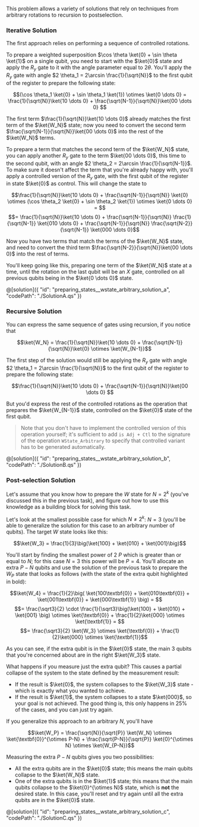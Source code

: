 This problem allows a variety of solutions that rely on techniques from arbitrary rotations to recursion to postselection. 

### Iterative Solution

The first approach relies on performing a sequence of controlled rotations.

To prepare a weighted superposition $\cos \theta \ket{0} + \sin \theta \ket{1}$ on a single qubit, you need to start with the $\ket{0}$ state and apply the $R_y$ gate to it with the angle parameter equal to $2 \theta$. 
You'll apply the $R_y$ gate with angle $2 \theta_1 = 2\arcsin \frac{1}{\sqrt{N}}$ to the first qubit of the register to prepare the following state:

$$(\cos \theta_1 \ket{0} + \sin \theta_1 \ket{1}) \otimes \ket{0 \dots 0} = \frac{1}{\sqrt{N}}\ket{10 \dots 0} + \frac{\sqrt{N-1}}{\sqrt{N}}\ket{00 \dots 0} $$

The first term $\frac{1}{\sqrt{N}}\ket{10 \dots 0}$ already matches the first term of the $\ket{W_N}$ state; now you need to convert the second term $\frac{\sqrt{N-1}}{\sqrt{N}}\ket{00 \dots 0}$ into the rest of the $\ket{W_N}$ terms.

To prepare a term that matches the second term of the $\ket{W_N}$ state, you can apply another $R_y$ gate to the term $\ket{00 \dots 0}$, this time to the second qubit, with an angle $2 \theta_2 = 2\arcsin \frac{1}{\sqrt{N-1}}$.
To make sure it doesn't affect the term that you're already happy with, you'll apply a controlled version of the $R_y$ gate, with the first qubit of the register in state $\ket{0}$ as control.
This will change the state to

$$\frac{1}{\sqrt{N}}\ket{10 \dots 0} + \frac{\sqrt{N-1}}{\sqrt{N}} \ket{0} \otimes (\cos \theta_2 \ket{0} + \sin \theta_2 \ket{1}) \otimes \ket{0 \dots 0} = $$
$$= \frac{1}{\sqrt{N}}\ket{10 \dots 0} + \frac{\sqrt{N-1}}{\sqrt{N}} \frac{1}{\sqrt{N-1}} \ket{010 \dots 0} + \frac{\sqrt{N-1}}{\sqrt{N}} \frac{\sqrt{N-2}}{\sqrt{N-1}} \ket{000 \dots 0}$$

Now you have two terms that match the terms of the $\ket{W_N}$ state, and need to convert the third term $\frac{\sqrt{N-2}}{\sqrt{N}}\ket{00 \dots 0}$ into the rest of terms.

You'll keep going like this, preparing one term of the $\ket{W_N}$ state at a time, until the rotation on the last qubit will be an $X$ gate, controlled on all previous qubits being in the $\ket{0 \dots 0}$ state.

@[solution]({
    "id": "preparing_states__wstate_arbitrary_solution_a",
    "codePath": "./SolutionA.qs"
})

### Recursive Solution

You can express the same sequence of gates using recursion, if you notice that 

$$\ket{W_N} = \frac{1}{\sqrt{N}}\ket{10 \dots 0} + \frac{\sqrt{N-1}}{\sqrt{N}}\ket{0} \otimes \ket{W_{N-1}}$$

The first step of the solution would still be applying the $R_y$ gate with angle $2 \theta_1 = 2\arcsin \frac{1}{\sqrt{N}}$ to the first qubit of the register to prepare the following state:

$$\frac{1}{\sqrt{N}}\ket{10 \dots 0} + \frac{\sqrt{N-1}}{\sqrt{N}}\ket{00 \dots 0} $$

But you'd express the rest of the controlled rotations as the operation that prepares the $\ket{W_{N-1}}$ state, controlled on the $\ket{0}$ state of the first qubit.

> Note that you don't have to implement the controlled version of this operation yourself; it's sufficient to add `is Adj + Ctl` to the signature of the operation `WState_Arbitrary` to specify that controlled variant has to be generated automatically.

@[solution]({
    "id": "preparing_states__wstate_arbitrary_solution_b",
    "codePath": "./SolutionB.qs"
})

### Post-selection Solution

Let's assume that you know how to prepare the $W$ state for $N = 2^k$ (you've discussed this in the previous task), and figure out how to use this knowledge as a building block for solving this task.

Let's look at the smallest possible case for which $N \neq 2^k$: $N = 3$ (you'll be able to generalize the solution for this case to an arbitrary number of qubits). The target $W$ state looks like this:  

$$\ket{W_3} = \frac{1}{3}\big(\ket{100} + \ket{010} + \ket{001}\big)$$

You'll start by finding the smallest power of 2 $P$ which is greater than or equal to $N$; for this case $N = 3$ this power will be $P = 4$. You'll allocate an extra $P - N$ qubits and use the solution of the previous task to prepare the $W_P$ state that looks as follows (with the state of the extra qubit highlighted in bold):  

$$\ket{W_4} = \frac{1}{2}\big( \ket{100\textbf{0}} + \ket{010\textbf{0}} + \ket{001\textbf{0}} + \ket{000\textbf{1}} \big) = $$
$$= \frac{\sqrt3}{2} \cdot \frac{1}{\sqrt3}\big(\ket{100} + \ket{010} + \ket{001} \big) \otimes \ket{\textbf{0}} + \frac{1}{2}\ket{000} \otimes \ket{\textbf{1}} = $$
$$= \frac{\sqrt3}{2} \ket{W_3} \otimes \ket{\textbf{0}} + \frac{1}{2}\ket{000} \otimes \ket{\textbf{1}}$$

As you can see, if the extra qubit is in the $\ket{0}$ state, the main 3 qubits that you're concerned about are in the right $\ket{W_3}$ state. 

What happens if you measure just the extra qubit? This causes a partial collapse of the system to the state defined by the measurement result:
* If the result is $\ket{0}$, the system collapses to the $\ket{W_3}$ state - which is exactly what you wanted to achieve.
* If the result is $\ket{1}$, the system collapses to a state $\ket{000}$, so your goal is not achieved. The good thing is, this only happens in $25\%$ of the cases, and you can just try again.

If you generalize this approach to an arbitrary $N$, you'll have 

$$\ket{W_P} = \frac{\sqrt{N}}{\sqrt{P}} \ket{W_N} \otimes \ket{\textbf{0}}^{\otimes P-N} + \frac{\sqrt{P-N}}{\sqrt{P}} \ket{0}^{\otimes N} \otimes \ket{W_{P-N}}$$

Measuring the extra $P-N$ qubits gives you two possibilities:
* All the extra qubits are in the $\ket{0}$ state; this means the main qubits collapse to the $\ket{W_N}$ state. 
* One of the extra qubits is in the $\ket{1}$ state; this means that the main qubits collapse to the $\ket{0}^{\otimes N}$ state, which is **not** the desired state. In this case, you'll reset and try again until all the extra qubits are in the $\ket{0}$ state.

@[solution]({
    "id": "preparing_states__wstate_arbitrary_solution_c",
    "codePath": "./SolutionC.qs"
})
